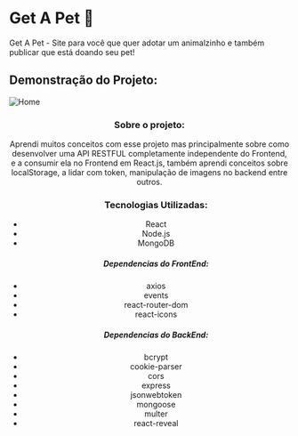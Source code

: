 <h1>Get A Pet 🐾</h1>

<p>Get A Pet - Site para você que quer adotar um animalzinho e também publicar que está doando seu pet!</p>

<h2>Demonstração do Projeto:</h2>

![Home](https://user-images.githubusercontent.com/62243365/201676346-7192340e-794f-485c-b9d6-66f1f036279a.png)

<div align="center">
    <h3>Sobre o projeto:</h3>
    <p>Aprendi muitos conceitos com esse projeto mas principalmente sobre como desenvolver uma API RESTFUL completamente independente do Frontend, e a consumir ela no Frontend em React.js, também aprendi conceitos sobre localStorage, a lidar com token, manipulação de imagens no backend entre outros.</p>
</div>

<ul align="center">
    <h3>Tecnologias Utilizadas:</h3>
    <li>React</li>
    <li>Node.js</li>
    <li>MongoDB</li>
</ul>

<ul align="center">
    <h5>Dependencias do FrontEnd:</h5>
    <li>axios</li>
    <li>events</li>
    <li>react-router-dom</li>
    <li>react-icons</li>
</ul>

<ul align="center">
    <h5>Dependencias do BackEnd:</h5>
    <li>bcrypt</li>
    <li>cookie-parser</li>
    <li>cors</li>
    <li>express</li>
    <li>jsonwebtoken</li>
    <li>mongoose</li>
    <li>multer</li>
    <li>react-reveal</li>
</ul>

